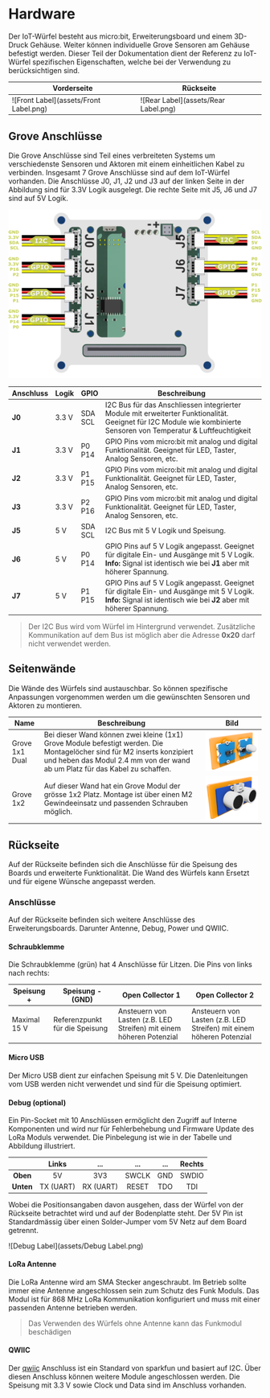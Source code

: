 # Hardware

Der IoT-Würfel besteht aus micro:bit, Erweiterungsboard und einem 3D-Druck Gehäuse. Weiter können individuelle Grove Sensoren am Gehäuse befestigt werden. Dieser Teil der Dokumentation dient der Referenz zu IoT-Würfel spezifischen Eigenschaften, welche bei der Verwendung zu berücksichtigen sind.

| Vorderseite                            | Rückseite                            |
| -------------------------------------- | ------------------------------------ |
| ![Front Label](assets/Front Label.png) | ![Rear Label](assets/Rear Label.png) |

## Grove Anschlüsse

Die Grove Anschlüsse sind Teil eines verbreiteten Systems um verschiedenste Sensoren und Aktoren mit einem einheitlichen Kabel zu verbinden. Insgesamt 7 Grove Anschlüsse sind auf dem IoT-Würfel vorhanden. Die Anschlüsse J0, J1, J2 und J3 auf der linken Seite in der Abbildung sind für 3.3V Logik ausgelegt. Die rechte Seite mit J5, J6 und J7 sind auf 5V Logik.

![deckel-label-white](assets/deckel-label-white.png)



| Anschluss | Logik | GPIO         | Beschreibung                                                 |
| --------- | ----- | ------------ | ------------------------------------------------------------ |
| **J0**    | 3.3 V | SDA<br />SCL | I2C Bus für das Anschliessen integrierter Module mit erweiterter Funktionalität. Geeignet für I2C Module wie kombinierte Sensoren von Temperatur & Luftfeuchtigkeit |
| **J1**    | 3.3 V | P0<br />P14  | GPIO Pins vom micro:bit mit analog und digital Funktionalität. Geeignet für LED, Taster, Analog Sensoren, etc. |
| **J2**    | 3.3 V | P1<br />P15  | GPIO Pins vom micro:bit mit analog und digital Funktionalität. Geeignet für LED, Taster, Analog Sensoren, etc. |
| **J3**    | 3.3 V | P2<br />P16  | GPIO Pins vom micro:bit mit analog und digital Funktionalität. Geeignet für LED, Taster, Analog Sensoren, etc. |
| **J5**    | 5 V   | SDA<br />SCL | I2C Bus mit 5 V Logik und Speisung.                          |
| **J6**    | 5 V   | P0<br />P14  | GPIO Pins auf 5 V Logik angepasst. Geeignet für digitale Ein- und Ausgänge mit 5 V Logik. <br />**Info:** Signal ist identisch wie bei **J1** aber mit höherer Spannung. |
| **J7**    | 5 V   | P1<br />P15  | GPIO Pins auf 5 V Logik angepasst. Geeignet für digitale Ein- und Ausgänge mit 5 V Logik. <br />**Info:** Signal ist identisch wie bei **J2** aber mit höherer Spannung. |

> Der I2C Bus wird vom Würfel im Hintergrund verwendet. Zusätzliche Kommunikation auf dem Bus ist möglich aber die Adresse **0x20** darf nicht verwendet werden.

## Seitenwände

Die Wände des Würfels sind austauschbar. So können spezifische Anpassungen vorgenommen werden um die gewünschten Sensoren und Aktoren zu montieren.

| Name           | Beschreibung                                                 | Bild                                                         |
| -------------- | ------------------------------------------------------------ | ------------------------------------------------------------ |
| Grove 1x1 Dual | Bei dieser Wand können zwei kleine (1x1) Grove Module befestigt werden. Die Montagelöcher sind für M2 inserts konzipiert und heben das Modul 2.4 mm von der wand ab um Platz für das Kabel zu schaffen. | <img src="assets/Side-1x1-dual-0791537.png" alt="Side-1x1-dual" style="zoom:50%;" /> |
| Grove 1x2      | Auf dieser Wand hat ein Grove Modul der grösse 1x2 Platz. Montage ist über einen M2 Gewindeeinsatz und passenden Schrauben möglich. | <img src="assets/Side-1x2.png" alt="Side-1x2" style="zoom:50%;" /> |

## Rückseite

Auf der Rückseite befinden sich die Anschlüsse für die Speisung des Boards und erweiterte Funktionalität. Die Wand des Würfels kann Ersetzt und für eigene Wünsche angepasst werden.

### Anschlüsse

Auf der Rückseite befinden sich weitere Anschlüsse des Erweiterungsboards. Darunter Antenne, Debug, Power und QWIIC.

#### Schraubklemme

Die Schraubklemme (grün) hat 4 Anschlüsse für Litzen. Die Pins von links nach rechts:

| Speisung +   | Speisung - (GND)               | Open Collector 1                                             | Open Collector 2                                             |
| ------------ | ------------------------------ | ------------------------------------------------------------ | ------------------------------------------------------------ |
| Maximal 15 V | Referenzpunkt für die Speisung | Ansteuern von Lasten (z.B. LED Streifen) mit einem höheren Potenzial | Ansteuern von Lasten (z.B. LED Streifen) mit einem höheren Potenzial |

#### Micro USB

Der Micro USB dient zur einfachen Speisung mit 5 V. Die Datenleitungen vom USB werden nicht verwendet und sind für die Speisung optimiert.

#### Debug (optional)

Ein Pin-Socket mit 10 Anschlüssen ermöglicht den Zugriff auf Interne Komponenten und wird nur für Fehlerbehebung und Firmware Update des LoRa Moduls verwendet. Die Pinbelegung ist wie in der Tabelle und Abbildung illustriert. 

|           |   Links   |    ...    |  ...  | ...  | Rechts |
| :-------: | :-------: | :-------: | :---: | :--: | :----: |
| **Oben**  |    5V     |    3V3    | SWCLK | GND  | SWDIO  |
| **Unten** | TX (UART) | RX (UART) | RESET | TDO  |  TDI   |

Wobei die Positionsangaben davon ausgehen, dass der Würfel von der Rückseite betrachtet wird und auf der Bodenplatte steht. Der 5V Pin ist Standardmässig über einen Solder-Jumper vom 5V Netz auf dem Board getrennt.

![Debug Label](assets/Debug Label.png)

#### LoRa Antenne

Die LoRa Antenne wird am SMA Stecker angeschraubt. Im Betrieb sollte immer eine Antenne angeschlossen sein zum Schutz des Funk Moduls. Das Modul ist für 868 MHz LoRa Kommunikation konfiguriert und muss mit einer passenden Antenne betrieben werden.

> Das Verwenden des Würfels ohne Antenne kann das Funkmodul beschädigen

#### QWIIC

Der [qwiic](https://www.sparkfun.com/qwiic) Anschluss ist ein Standard von sparkfun und basiert auf I2C. Über diesen Anschluss können weitere Module angeschlossen werden. Die Speisung mit 3.3 V sowie Clock und Data sind im Anschluss vorhanden.




